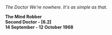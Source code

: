 _The Doctor_ _We're nowhere. It's as simple as that._

**The Mind Robber  
Second Doctor - [6.2]  
14 September - 12 October 1968**
